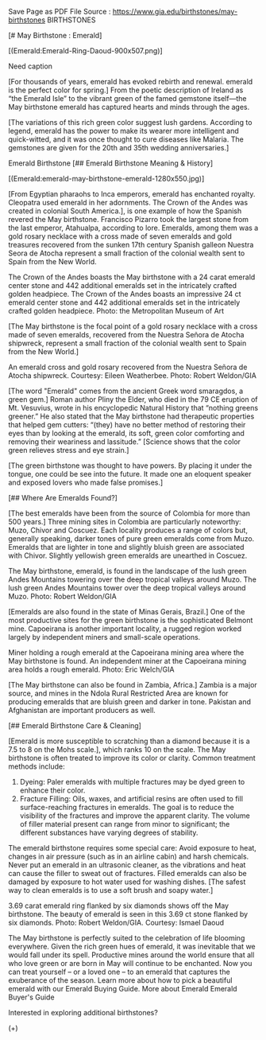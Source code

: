 Save Page as PDF File
Source : https://www.gia.edu/birthstones/may-birthstones
BIRTHSTONES

[# May Birthstone : Emerald]

[(Emerald:Emerald-Ring-Daoud-900x507.png)]

Need caption

[For thousands of years, emerald has evoked rebirth and renewal. emerald is the 
perfect color for spring.] From the poetic description of Ireland as “the 
Emerald Isle” to the vibrant green of the famed gemstone itself—the May 
birthstone emerald has captured hearts and minds through the ages.

[The variations of this rich green color suggest lush gardens. According to 
legend, emerald has the power to make its wearer more intelligent and 
quick-witted, and it was once thought to cure diseases like Malaria. The 
gemstones are given for the 20th and 35th wedding anniversaries.]

Emerald Birthstone
[## Emerald Birthstone Meaning & History]

[(Emerald:emerald-may-birthstone-emerald-1280x550.jpg)]

[From Egyptian pharaohs to Inca emperors, emerald has enchanted royalty. 
Cleopatra used emerald in her adornments. The Crown of the Andes was created in 
colonial South America.], is one example of how the Spanish revered the May 
birthstone. Francisco Pizarro took the largest stone from the last emperor, 
Atahualpa, according to lore. Emeralds, among them was a gold rosary necklace 
with a cross made of seven emeralds and gold treasures recovered from the 
sunken 17th century Spanish galleon Nuestra Seora de Atocha represent a small 
fraction of the colonial wealth sent to Spain from the New World.

The Crown of the Andes boasts the May birthstone with a 24 carat emerald center 
stone and 442 additional emeralds set in the intricately crafted golden 
headpiece.
The Crown of the Andes boasts an impressive 24 ct emerald center stone and 442 
additional emeralds set in the intricately crafted golden headpiece. Photo: the 
Metropolitan Museum of Art

[The May birthstone is the focal point of a gold rosary necklace with a cross 
made of seven emeralds, recovered from the Nuestra Señora de Atocha shipwreck, 
represent a small fraction of the colonial wealth sent to Spain from the New 
World.]

An emerald cross and gold rosary recovered from the Nuestra Señora de Atocha 
shipwreck. Courtesy: Eileen Weatherbee. Photo: Robert Weldon/GIA


[The word "Emerald" comes from the ancient Greek word smaragdos, a green gem.] 
Roman author Pliny the Elder, who died in the 79 CE eruption of Mt. Vesuvius, 
wrote in his encyclopedic Natural History that “nothing greens greener.” He 
also stated that the May birthstone had therapeutic properties that helped gem 
cutters: “(they) have no better method of restoring their eyes than by 
looking at the emerald, its soft, green color comforting and removing their 
weariness and lassitude.” [Science shows that the color green relieves stress 
and eye strain.]

[The green birthstone was thought to have powers. By placing it under the 
tongue, one could be see into the future. It made one an eloquent speaker and 
exposed lovers who made false promises.]

[## Where Are Emeralds Found?]

[The best emeralds have been from the source of Colombia for more than 500 
years.] Three mining sites in Colombia are particularly noteworthy: Muzo, 
Chivor and Coscuez. Each locality produces a range of colors but, generally 
speaking, darker tones of pure green emeralds come from Muzo. Emeralds that are 
lighter in tone and slightly bluish green are associated with Chivor. Slightly 
yellowish green emeralds are unearthed in Coscuez.

The May birthstone, emerald, is found in the landscape of the lush green Andes 
Mountains towering over the deep tropical valleys around Muzo.
The lush green Andes Mountains tower over the deep tropical valleys around 
Muzo. Photo: Robert Weldon/GIA


[Emeralds are also found in the state of Minas Gerais, Brazil.] One of the most 
productive sites for the green birthstone is the sophisticated Belmont mine. 
Capoeirana is another important locality, a rugged region worked largely by 
independent miners and small-scale operations.

Miner holding a rough emerald at the Capoeirana mining area where the May 
birthstone is found.
An independent miner at the Capoeirana mining area holds a rough emerald. 
Photo: Eric Welch/GIA


[The May birthstone can also be found in Zambia, Africa.] Zambia is a major 
source, and mines in the Ndola Rural Restricted Area are known for producing 
emeralds that are bluish green and darker in tone. Pakistan and Afghanistan are 
important producers as well.

[## Emerald Birthstone Care & Cleaning]

[Emerald is more susceptible to scratching than a diamond because it is a 7.5 
to 8 on the Mohs scale.], which ranks 10 on the scale. The May birthstone is 
often treated to improve its color or clarity. Common treatment methods include:

1. Dyeing: Paler emeralds with multiple fractures may be dyed green to enhance 
their color.
2. Fracture Filling: Oils, waxes, and artificial resins are often used to fill 
surface-reaching fractures in emeralds. The goal is to reduce the visibility of 
the fractures and improve the apparent clarity. The volume of filler material 
present can range from minor to significant; the different substances have 
varying degrees of stability.

The emerald birthstone requires some special care: Avoid exposure to heat, 
changes in air pressure (such as in an airline cabin) and harsh chemicals. 
Never put an emerald in an ultrasonic cleaner, as the vibrations and heat can 
cause the filler to sweat out of fractures. Filled emeralds can also be damaged 
by exposure to hot water used for washing dishes. [The safest way to clean 
emeralds is to use a soft brush and soapy water.]

3.69 carat emerald ring flanked by six diamonds shows off the May birthstone.
The beauty of emerald is seen in this 3.69 ct stone flanked by six diamonds. 
Photo: Robert Weldon/GIA. Courtesy: Ismael Daoud


The May birthstone is perfectly suited to the celebration of life blooming 
everywhere. Given the rich green hues of emerald, it was inevitable that we 
would fall under its spell. Productive mines around the world ensure that all 
who love green or are born in May will continue to be enchanted. Now you can 
treat yourself – or a loved one – to an emerald that captures the 
exuberance of the season. Learn more about how to pick a beautiful emerald with 
our Emerald Buying Guide.
More about Emerald Emerald Buyer's Guide

Interested in exploring additional birthstones?

(+)
